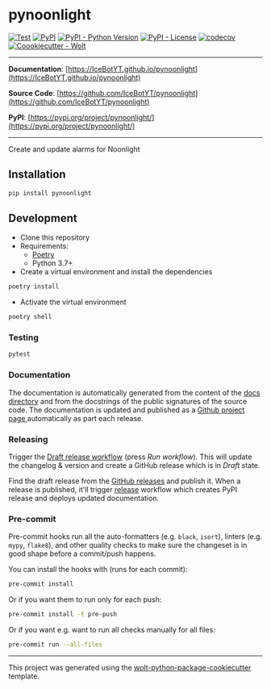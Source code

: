 # pynoonlight

[![Test](https://github.com/IceBotYT/pynoonlight/actions/workflows/test.yml/badge.svg)](https://github.com/IceBotYT/pynoonlight/actions/workflows/test.yml)
[![PyPI](https://img.shields.io/pypi/v/pynoonlight?style=flat-square)](https://pypi.python.org/pypi/pynoonlight/)
[![PyPI - Python Version](https://img.shields.io/pypi/pyversions/pynoonlight?style=flat-square)](https://pypi.python.org/pypi/pynoonlight/)
[![PyPI - License](https://img.shields.io/pypi/l/pynoonlight?style=flat-square)](https://pypi.python.org/pypi/pynoonlight/)
[![codecov](https://codecov.io/gh/IceBotYT/pynoonlight/branch/main/graph/badge.svg?token=C235MUQANU)](https://codecov.io/gh/IceBotYT/pynoonlight)
[![Coookiecutter - Wolt](https://img.shields.io/badge/cookiecutter-Wolt-00c2e8?style=flat-square&logo=cookiecutter&logoColor=D4AA00&link=https://github.com/woltapp/wolt-python-package-cookiecutter)](https://github.com/woltapp/wolt-python-package-cookiecutter)


---

**Documentation**: [https://IceBotYT.github.io/pynoonlight](https://IceBotYT.github.io/pynoonlight)

**Source Code**: [https://github.com/IceBotYT/pynoonlight](https://github.com/IceBotYT/pynoonlight)

**PyPI**: [https://pypi.org/project/pynoonlight/](https://pypi.org/project/pynoonlight/)

---

Create and update alarms for Noonlight

## Installation

```sh
pip install pynoonlight
```

## Development

* Clone this repository
* Requirements:
  * [Poetry](https://python-poetry.org/)
  * Python 3.7+
* Create a virtual environment and install the dependencies

```sh
poetry install
```

* Activate the virtual environment

```sh
poetry shell
```

### Testing

```sh
pytest
```

### Documentation

The documentation is automatically generated from the content of the [docs directory](./docs) and from the docstrings
 of the public signatures of the source code. The documentation is updated and published as a [Github project page
 ](https://pages.github.com/) automatically as part each release.

### Releasing

Trigger the [Draft release workflow](https://github.com/IceBotYT/pynoonlight/actions/workflows/draft_release.yml)
(press _Run workflow_). This will update the changelog & version and create a GitHub release which is in _Draft_ state.

Find the draft release from the
[GitHub releases](https://github.com/IceBotYT/pynoonlight/releases) and publish it. When
 a release is published, it'll trigger [release](https://github.com/IceBotYT/pynoonlight/blob/master/.github/workflows/release.yml) workflow which creates PyPI
 release and deploys updated documentation.

### Pre-commit

Pre-commit hooks run all the auto-formatters (e.g. `black`, `isort`), linters (e.g. `mypy`, `flake8`), and other quality
 checks to make sure the changeset is in good shape before a commit/push happens.

You can install the hooks with (runs for each commit):

```sh
pre-commit install
```

Or if you want them to run only for each push:

```sh
pre-commit install -t pre-push
```

Or if you want e.g. want to run all checks manually for all files:

```sh
pre-commit run --all-files
```

---

This project was generated using the [wolt-python-package-cookiecutter](https://github.com/woltapp/wolt-python-package-cookiecutter) template.
